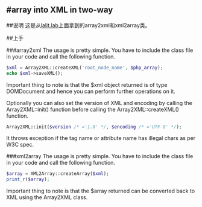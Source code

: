 #array into XML in two-way
--------------------------
##说明
这是从[lalit.lab](http://www.lalit.org/)上面拿到的array2xml和xml2array类。

##上手

###array2xml
The usage is pretty simple. You have to include the class file in your code and call the following function.

```php
$xml = Array2XML::createXML('root_node_name', $php_array);
echo $xml->saveXML();
```
Important thing to note is that the $xml object returned is of type DOMDocument and hence you can perform further operations on it.

Optionally you can also set the version of XML and encoding by calling the Array2XML::init() function before calling the Array2XML::createXML() function.

```php
Array2XML::init($version /* ='1.0' */, $encoding /* ='UTF-8' */);
```
It throws exception if the tag name or attribute name has illegal chars as per W3C spec.

###xml2array
The usage is pretty simple. You have to include the class file in your code and call the following function.
```php
$array = XML2Array::createArray($xml);
print_r($array);
```
Important thing to note is that the $array returned can be converted back to XML using the Array2XML class.

